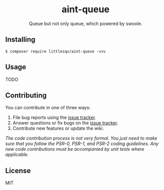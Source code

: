 <h1 align="center"> aint-queue </h1>

<p align="center"> Queue but not only queue, which powered by swoole.</p>


## Installing

```shell
$ composer require littlesqx/aint-queue -vvv
```

## Usage

TODO

## Contributing

You can contribute in one of three ways:

1. File bug reports using the [issue tracker](https://github.com/littlesqx/aint-queue/issues).
2. Answer questions or fix bugs on the [issue tracker](https://github.com/littlesqx/aint-queue/issues).
3. Contribute new features or update the wiki.

_The code contribution process is not very formal. You just need to make sure that you follow the PSR-0, PSR-1, and PSR-2 coding guidelines. Any new code contributions must be accompanied by unit tests where applicable._

## License

MIT